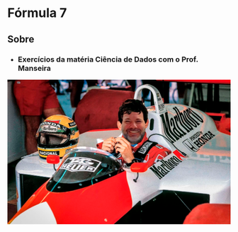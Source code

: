 # Fórmula 7

## Sobre

- ### Exercícios da matéria Ciência de Dados com o Prof. Manseira

![Mansenna](Mansenna.png)
